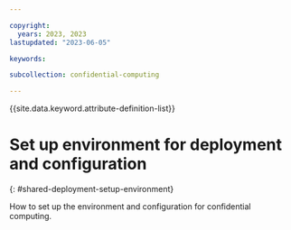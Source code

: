 ```yaml
---

copyright:
  years: 2023, 2023
lastupdated: "2023-06-05"

keywords: 

subcollection: confidential-computing

---
```


{{site.data.keyword.attribute-definition-list}}

# Set up environment for deployment and configuration 
{: #shared-deployment-setup-environment}

How to set up the environment and configuration for confidential computing.


